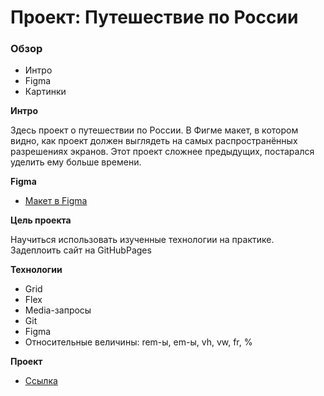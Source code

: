 # Проект: Путешествие по России

### Обзор
* Интро
* Figma
* Картинки

**Интро**

Здесь проект о путешествии по России. В Фигме макет, в котором видно, как проект должен выглядеть на самых
распространённых разрешениях экранов. Этот проект сложнее предыдущих, постарался уделить ему больше времени.

**Figma**

* [Макет в Figma](https://www.figma.com/file/5S2WSbEFL6awjVWJ0NWL8Q/Sprint-3_-Russia-_-desktop-mobile?node-id=28503%3A0)

**Цель проекта**

Научиться использовать изученные технологии на практике. Задеплоить сайт на GitHubPages

**Технологии**

* Grid
* Flex
* Media-запросы
* Git
* Figma
* Относительные величины: rem-ы, em-ы, vh, vw, fr, %

**Проект**
* [Ссылка](https://romka-best.github.io/russian-travel/)
